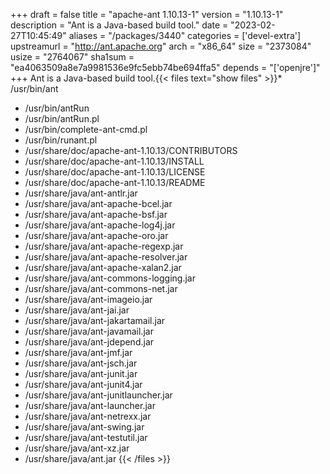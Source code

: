 +++
draft = false
title = "apache-ant 1.10.13-1"
version = "1.10.13-1"
description = "Ant is a Java-based build tool."
date = "2023-02-27T10:45:49"
aliases = "/packages/3440"
categories = ['devel-extra']
upstreamurl = "http://ant.apache.org"
arch = "x86_64"
size = "2373084"
usize = "2764067"
sha1sum = "ea4063509a8e7a9981536e9fc5ebb74be694ffa5"
depends = "['openjre']"
+++
Ant is a Java-based build tool.{{< files text="show files" >}}* /usr/bin/ant
* /usr/bin/antRun
* /usr/bin/antRun.pl
* /usr/bin/complete-ant-cmd.pl
* /usr/bin/runant.pl
* /usr/share/doc/apache-ant-1.10.13/CONTRIBUTORS
* /usr/share/doc/apache-ant-1.10.13/INSTALL
* /usr/share/doc/apache-ant-1.10.13/LICENSE
* /usr/share/doc/apache-ant-1.10.13/README
* /usr/share/java/ant-antlr.jar
* /usr/share/java/ant-apache-bcel.jar
* /usr/share/java/ant-apache-bsf.jar
* /usr/share/java/ant-apache-log4j.jar
* /usr/share/java/ant-apache-oro.jar
* /usr/share/java/ant-apache-regexp.jar
* /usr/share/java/ant-apache-resolver.jar
* /usr/share/java/ant-apache-xalan2.jar
* /usr/share/java/ant-commons-logging.jar
* /usr/share/java/ant-commons-net.jar
* /usr/share/java/ant-imageio.jar
* /usr/share/java/ant-jai.jar
* /usr/share/java/ant-jakartamail.jar
* /usr/share/java/ant-javamail.jar
* /usr/share/java/ant-jdepend.jar
* /usr/share/java/ant-jmf.jar
* /usr/share/java/ant-jsch.jar
* /usr/share/java/ant-junit.jar
* /usr/share/java/ant-junit4.jar
* /usr/share/java/ant-junitlauncher.jar
* /usr/share/java/ant-launcher.jar
* /usr/share/java/ant-netrexx.jar
* /usr/share/java/ant-swing.jar
* /usr/share/java/ant-testutil.jar
* /usr/share/java/ant-xz.jar
* /usr/share/java/ant.jar
{{< /files >}}